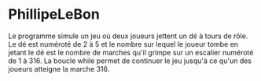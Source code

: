 # PhillipeLeBon
Le programme simule un jeu où deux joueurs jettent un dé à tours de rôle. Le dé est numéroté de 2 à 5 et le nombre sur lequel le joueur tombe en jetant le dé est le nombre de marches qu'il grimpe sur un escalier numéroté de 1 à 316. La boucle while permet de continuer le jeu jusqu'à ce qu'un des joueurs atteigne la marche 316. 

